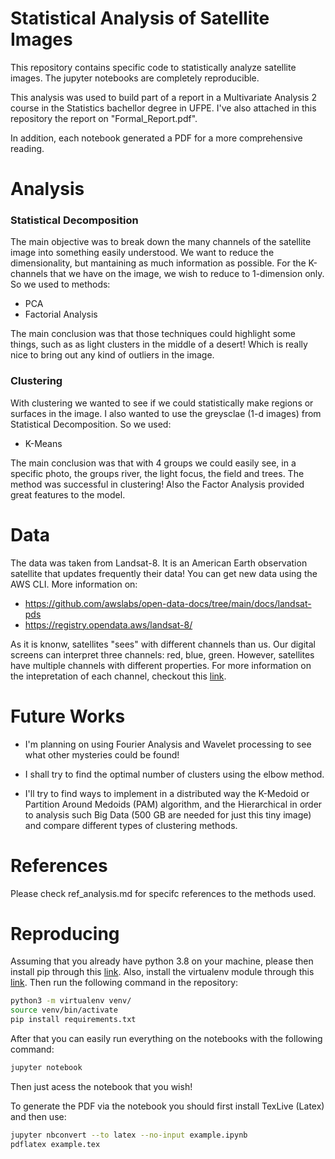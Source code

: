 # Statistical Analysis of Satellite Images

This repository contains specific code to statistically analyze satellite images. The jupyter notebooks are completely reproducible.

This analysis was used to build part of a report in a Multivariate Analysis 2 course in the Statistics bachellor degree in UFPE. I've also attached in this repository the report on "Formal_Report.pdf".

In addition, each notebook generated a PDF for a more comprehensive reading.

# Analysis

### Statistical Decomposition

The main objective was to break down the many channels of the satellite image into something easily understood. We want to reduce the dimensionality, but mantaining as much information as possible. For the K-channels that we have on the image, we wish to reduce to 1-dimension only. So we used to methods:

* PCA
* Factorial Analysis

The main conclusion was that those techniques could highlight some things, such as as light clusters in the middle of a desert! Which is really nice to bring out any kind of outliers in the image.

### Clustering

With clustering we wanted to see if we could statistically make regions or surfaces in the image. I also wanted to use the greysclae (1-d images) from Statistical Decomposition. So we used:

* K-Means

The main conclusion was that with 4 groups we could easily see, in a specific photo, the groups river, the light focus, the field and trees. The method was successful in clustering! Also the Factor Analysis provided great features to the model.

# Data

The data was taken from Landsat-8. It is an American Earth observation satellite that updates frequently their data! You can get new data using the AWS CLI. More information on:

* https://github.com/awslabs/open-data-docs/tree/main/docs/landsat-pds
* https://registry.opendata.aws/landsat-8/

As it is knonw, satellites "sees" with different channels than us. Our digital screens can interpret three channels: red, blue, green. However, satellites have multiple channels with different properties. For more information on the intepretation of each channel, checkout this [link](https://www.esri.com/arcgis-blog/products/product/imagery/band-combinations-for-landsat-8/?rmedium=redirect&rsource=blogs.esri.com/esri/arcgis/2013/07/24/band-combinations-for-landsat-8).

# Future Works

* I'm planning on using Fourier Analysis and Wavelet processing to see what other mysteries could be found!

* I shall try to find the optimal number of clusters using the elbow method.

* I'll try to find ways to implement in a distributed way the K-Medoid or Partition Around Medoids (PAM) algorithm, and the Hierarchical in order to analysis such Big Data (500 GB are needed for just this tiny image) and compare different types of clustering methods.

# References

Please check ref_analysis.md for specifc references to the methods used.

# Reproducing

Assuming that you already have python 3.8 on your machine, please then install pip through this [link](https://pip.pypa.io/en/stable/). Also, install the virtualenv module through this [link](https://virtualenv.pypa.io/en/latest/). Then run the following command in the repository:

```bash
python3 -m virtualenv venv/
source venv/bin/activate
pip install requirements.txt
```

After that you can easily run everything on the notebooks with the following command:

```bash
jupyter notebook
```

Then just acess the notebook that you wish!

To generate the PDF via the notebook you should first install TexLive (Latex) and then use:

```bash
jupyter nbconvert --to latex --no-input example.ipynb
pdflatex example.tex
```
